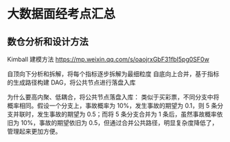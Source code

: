 # 大数据面经考点汇总


## 数仓分析和设计方法

Kimball 建模方法
https://mp.weixin.qq.com/s/oaojrxGbF31fbI5pg0SF0w

自顶向下分析和拆解，将每个指标逐步拆解为最细粒度
自底向上合并，基于指标的生成路径构建 DAG，将公共节点进行落盘入库


为什么要高内聚、低耦合，将公共节点落盘入库：
类似于买彩票，不同分支中将概率相同。假设一个分支上，事故概率为 10%，发生事故的期望为 0.1，则 5 条分支并联时，发生事故的期望为 0.5；而将 5 条分支合并为 1 条后，虽然事故概率依旧为 10%，事故的期望依旧为 0.5，但通过合并公共路径，明显复杂度降低了，管理起来更加方便。
